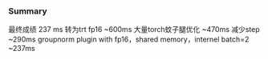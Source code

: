 ### Summary

最终成绩 237 ms
转为trt fp16 ~600ms
大量torch蚊子腿优化 ~470ms
减少step ~290ms
groupnorm plugin with fp16，shared memory，internel batch=2 ~237ms
